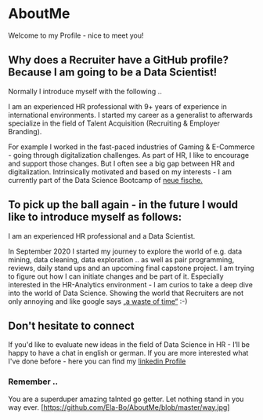 # AboutMe

Welcome to my Profile - nice to meet you!   


## Why does a Recruiter have a GitHub profile? Because I am going to be a Data Scientist!

Normally I introduce myself with the following .. 

I am an experienced HR professional with 9+ years of experience in international environments. 
I started my career as a generalist to afterwards specialize in the field of Talent Acquisition (Recruiting & Employer Branding). 

For example I worked in the fast-paced industries of Gaming & E-Commerce - going through digitalization challenges. As part of HR, I like to encourage and support those changes. But I often see a big gap between HR and digitalization. Intrinsically motivated and based on my interests - I am currently part of the Data Science Bootcamp of [neue fische.](https://www.neuefische.de/?gclid=Cj0KCQjwy8f6BRC7ARIsAPIXOjg2z_2VmVERTAiLm3-bUEoQF5hzd6_Xa4nG-3HbauedCsUIFwnihhkaAv6CEALw_wcB)


## To pick up the ball again - in the future I would like to introduce myself as follows:

I am an experienced HR professional and a Data Scientist. 

In September 2020 I started my journey to explore the world of e.g. data mining, data cleaning, data exploration .. as well as pair programming, reviews, daily stand ups and an upcoming final capstone project. I am trying to figure out how I can initiate changes and be part of it. Especially interested in the HR-Analytics environment - I am curios to take a deep dive into the world of Data Science. Showing the world that Recruiters are not only annoying and like google says [„a waste of time“](https://www.recruiterly.com/blog/8-things-google-says-recruiters-are-and-8-things-they-actually-are/.) :-) 


## Don't hesitate to connect

If you'd like to evaluate new ideas in the field of Data Science in HR - I’ll be happy to have a chat in english or german. 
If you are more interested what I've done before - here you can find my [linkedin Profile](https://www.linkedin.com/in/raphaela-boll-298803a2/)

### Remember .. 

You are a superduper amazing talnted go getter. 
Let nothing stand in you way ever. 
[https://github.com/Ela-Bo/AboutMe/blob/master/way.jpg]
